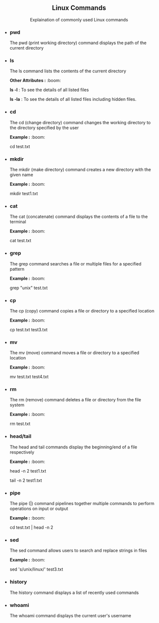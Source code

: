<h2 style="text-align: center;">Linux Commands</h2> 

<p style="text-align: center;">Explaination of commonly used Linux commands</p>

<ul>
 <li>
  <h3>pwd</h3>
   <p>The pwd (print working directory) command displays the path of the current directory</p>
  </li>
  <li>
  <h3>ls</h3>
   <p>The ls command lists the contents of the current directory</p>
      <b>Other Attributes :</b> :boom: </br>
<p><b>ls -l</b> : To see the details of all listed files</p>
<p><b>ls -la</b> : To see the details of all listed files including hidden files.</p>

  </li>
  <li>
  <h3>cd</h3>
   <p>The cd (change directory) command changes the working directory to the directory specified by the user</p>
      <b>Example :</b> :boom: </br>
<p>cd test.txt</p>
  </li>
  <li>
  <h3>mkdir</h3>
   <p>The mkdir (make directory) command creates a new directory with the given name</p>
  <b>Example :</b> :boom: </br>
<p>mkdir test1.txt</p>
  </li>
  <li>
  <h3>cat</h3>
   <p>The cat (concatenate) command displays the contents of a file to the terminal</p>
  <b>Example :</b> :boom: </br>
<p>cat test.txt</p>
  </li>
  <li>
  <h3>grep</h3>
   <p>The grep command searches a file or multiple files for a specified pattern</p>
  <b>Example :</b> :boom: </br>
<p>grep "unix" test.txt</p>
  </li>
  <li>
  <h3>cp</h3>
   <p>The cp (copy) command copies a file or directory to a specified location</p>
  <b>Example :</b> :boom: </br>
<p>cp test.txt test3.txt</p>
  </li>
  <li>
  <h3>mv</h3>
   <p>The mv (move) command moves a file or directory to a specified location</p>
  <b>Example :</b> :boom: </br>
<p>mv test.txt test4.txt</p>
  </li>
  <li>
  <h3>rm</h3>
   <p>The rm (remove) command deletes a file or directory from the file system</p>
  <b>Example :</b> :boom: </br>
<p>rm test.txt</p>
  </li>
  <li>
  <h3>head/tail</h3>
   <p>The head and tail commands display the beginning/end of a file respectively</p>
  <b>Example :</b> :boom: </br>
<p>head -n 2 test1.txt</p>
<p>tail -n 2 test1.txt</p>
  </li>
  <li>
  <h3>pipe</h3>
   <p>The pipe (|) command pipelines together multiple commands to perform operations on input or output</p>
  <b>Example :</b> :boom: </br>
<p>cd test.txt | head -n 2</p>
  </li>
  <li>
  <h3>sed</h3>
   <p>The sed command allows users to search and replace strings in files</p>
  <b>Example :</b> :boom: </br>
<p>sed 's/unix/linux/' test3.txt</p>
  </li>
  <li>
  <h3>history</h3>
   <p>The history command displays a list of recently used commands</p>
  </li>
  <li>
  <h3>whoami</h3>
   <p>The whoami command displays the current user's username</p>
  </li>
</ul>
